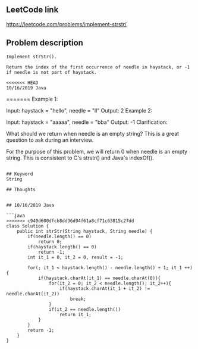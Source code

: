## LeetCode link
https://leetcode.com/problems/implement-strstr/


## Problem description
```
Implement strStr().

Return the index of the first occurrence of needle in haystack, or -1 if needle is not part of haystack.

<<<<<<< HEAD
10/16/2019 Java
```
=======
Example 1:

Input: haystack = "hello", needle = "ll"
Output: 2
Example 2:

Input: haystack = "aaaaa", needle = "bba"
Output: -1
Clarification:

What should we return when needle is an empty string? This is a great question to ask during an interview.

For the purpose of this problem, we will return 0 when needle is an empty string. This is consistent to C's strstr() and Java's indexOf().
```

## Keyword
String

## Thoughts


## 10/16/2019 Java

```java
>>>>>>> c940d600dfcb8dd36d94f61a8cf71c63815c27dd
class Solution {
    public int strStr(String haystack, String needle) {
        if(needle.length() == 0)
            return 0;
        if(haystack.length() == 0)
            return -1;
        int it_1 = 0, it_2 = 0, result = -1;
        
        for(; it_1 < haystack.length() - needle.length() + 1; it_1 ++){
            if(haystack.charAt(it_1) == needle.charAt(0)){
                for(it_2 = 0; it_2 < needle.length(); it_2++){
                    if(haystack.charAt(it_1 + it_2) != needle.charAt(it_2))
                        break;
                }
                if(it_2 == needle.length())
                    return it_1;
            }
        }
        return -1;
    }
}
```
